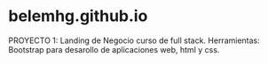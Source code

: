 # belemhg.github.io
PROYECTO 1: Landing de Negocio curso de full stack. 
Herramientas: Bootstrap  para desarollo de aplicaciones web, html y css. 
